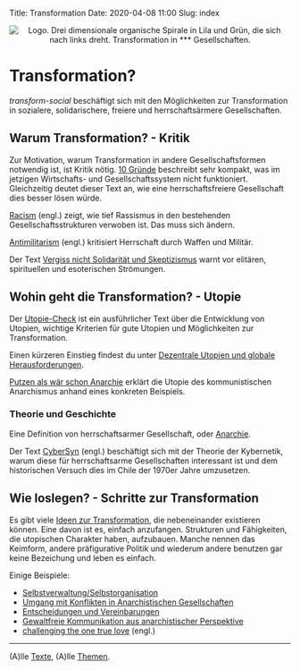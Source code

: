 Title: Transformation
Date: 2020-04-08 11:00
Slug: index

<center><img src="/images/logo_de.png" alt="Logo. Drei dimensionale organische Spirale in Lila und Grün, die sich nach links dreht. Transformation in *** Gesellschaften." class="logo"></center>

# Transformation?

*transform-social* beschäftigt sich mit den Möglichkeiten zur Transformation in sozialere, solidarischere, freiere und herrschaftsärmere Gesellschaften.

## Warum Transformation? - Kritik

Zur Motivation, warum Transformation in andere Gesellschaftsformen notwendig ist, ist Kritik nötig.
[10 Gründe](/texte/10_gruende/) beschreibt sehr kompakt, was im jetzigen Wirtschafts- und Gesellschaftssystem
nicht funktioniert. Gleichzeitig deutet dieser Text an, wie eine herrschaftsfreiere Gesellschaft
dies besser lösen würde.

[Racism](/texte/racism/) (engl.) zeigt, wie tief Rassismus in den bestehenden Gesellschaftsstrukturen
verwoben ist. Das muss sich ändern.

[Antimilitarism](/texte/antimilitarism/) (engl.) kritisiert Herrschaft durch Waffen und Militär.

Der Text [Vergiss nicht Solidarität und Skeptizismus](/texte/eso/) warnt vor elitären, spirituellen und
esoterischen Strömungen.


## Wohin geht die Transformation? - Utopie

Der [Utopie-Check](/texte/utopie_check/) ist ein ausführlicher Text über die Entwicklung von Utopien,
wichtige Kriterien für gute Utopien und Möglichkeiten zur Transformation.

Einen kürzeren Einstieg findest du unter [Dezentrale Utopien und globale Herausforderungen](/texte/utopie/).

[Putzen als wär schon Anarchie](/texte/putzen/) erklärt die Utopie des kommunistischen Anarchismus
anhand eines konkreten Beispiels.

### Theorie und Geschichte

Eine Definition von herrschaftsarmer Gesellschaft, oder [Anarchie](/texte/anarchie/).

Der Text [CyberSyn](/texte/cybersyn/) (engl.) beschäftigt sich mit der Theorie der Kybernetik,
warum diese für herrschaftsarme Gesellschaften interessant ist und dem
historischen Versuch dies im Chile der 1970er Jahre umzusetzen.


## Wie loslegen? - Schritte zur Transformation

Es gibt viele [Ideen zur Transformation](/texte/utopie_check/#ideen_transformation), die
nebeneinander existieren können. Eine davon ist es, einfach anzufangen.
Strukturen und Fähigkeiten, die utopischen Charakter haben, aufzubauen.
Manche nennen das Keimform, andere präfigurative Politik und wiederum andere
benutzen gar keine Bezeichung und leben es einfach.

Einige Beispiele:

- [Selbstverwaltung/Selbstorganisation](/texte/selbstverwaltung/)
- [Umgang mit Konflikten in Anarchistischen Gesellschaften](/texte/konflikte/)
- [Entscheidungen und Vereinbarungen](/texte/entscheidungen/)
- [Gewaltfreie Kommunikation aus anarchistischer Perspektive](/texte/kommunikation/)
- [challenging the one true love](/texte/love/) (engl.)


----

(A)lle [Texte](/texte/), (A)lle [Themen](/tags.html).
